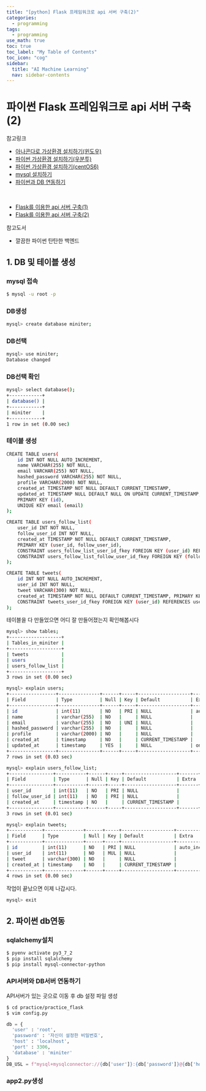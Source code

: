 ```yaml
---
title: "[python] Flask 프레임워크로 api 서버 구축(2)" 
categories:
  - programming
tags:
  - programming
use_math: true
toc: true
toc_label: "My Table of Contents"
toc_icon: "cog"
sidebar:
  title: "AI Machine Learning"
  nav: sidebar-contents
---
```


# 파이썬 Flask 프레임워크로 api 서버 구축(2)

참고링크
* [아나콘다로 가상환경 설치하기(윈도우)](https://losskatsu.github.io/programming/py-conda/)
* [파이썬 가상환경 설치하기(우분투)](https://losskatsu.github.io/programming/pyenv/)
* [파이썬 가상환경 설치하기(centOS6)](https://losskatsu.github.io/it-infra/pyenv-centos6/)
* [mysql 설치하기](https://losskatsu.github.io/it-infra/mysql-index/)
* [파이썬과 DB 연동하기](https://losskatsu.github.io/programming/py-db-conn/)
<br />

* [Flask를 이용한 api 서버 구축(1)](https://losskatsu.github.io/programming/py-flask01/) 
* [Flask를 이용한 api 서버 구축(2)](https://losskatsu.github.io/programming/py-flask02/)

참고도서
* 깔끔한 파이썬 탄탄한 백엔드  

## 1. DB 및 테이블 생성

### mysql 접속
```bash
$ mysql -u root -p
```
### DB생성
```bash
mysql> create database miniter;
```
### DB선택
```bash
mysql> use miniter;
Database changed
```
### DB선택 확인
```bash
mysql> select database();
+------------+
| database() |
+------------+
| miniter    |
+------------+
1 row in set (0.00 sec)
```
### 테이블 생성 
```bash
CREATE TABLE users(
    id INT NOT NULL AUTO_INCREMENT,
    name VARCHAR(255) NOT NULL,
    email VARCHAR(255) NOT NULL,
    hashed_password VARCHAR(255) NOT NULL,
    profile VARCHAR(2000) NOT NULL,
    created_at TIMESTAMP NOT NULL DEFAULT CURRENT_TIMESTAMP, 
    updated_at TIMESTAMP NULL DEFAULT NULL ON UPDATE CURRENT_TIMESTAMP, 
    PRIMARY KEY (id), 
    UNIQUE KEY email (email)
);

CREATE TABLE users_follow_list(
    user_id INT NOT NULL,
    follow_user_id INT NOT NULL,
    created_at TIMESTAMP NOT NULL DEFAULT CURRENT_TIMESTAMP, 
    PRIMARY KEY (user_id, follow_user_id),
    CONSTRAINT users_follow_list_user_id_fkey FOREIGN KEY (user_id) REFERENCES users(id), 
    CONSTRAINT users_follow_list_follow_user_id_fkey FOREIGN KEY (follow_user_id) REFERENCES users(id)
);

CREATE TABLE tweets(
    id INT NOT NULL AUTO_INCREMENT,
    user_id INT NOT NULL,
    tweet VARCHAR(300) NOT NULL,
    created_at TIMESTAMP NOT NULL DEFAULT CURRENT_TIMESTAMP, PRIMARY KEY (id),
    CONSTRAINT tweets_user_id_fkey FOREIGN KEY (user_id) REFERENCES users(id)
);
```

테이블을 다 만들었으면 어디 잘 만들어졌는지 확인해봅시다 
```bash
mysql> show tables;
+-------------------+
| Tables_in_miniter |
+-------------------+
| tweets            |
| users             |
| users_follow_list |
+-------------------+
3 rows in set (0.00 sec)

mysql> explain users;
+-----------------+---------------+------+-----+-------------------+-----------------------------+
| Field           | Type          | Null | Key | Default           | Extra                       |
+-----------------+---------------+------+-----+-------------------+-----------------------------+
| id              | int(11)       | NO   | PRI | NULL              | auto_increment              |
| name            | varchar(255)  | NO   |     | NULL              |                             |
| email           | varchar(255)  | NO   | UNI | NULL              |                             |
| hashed_password | varchar(255)  | NO   |     | NULL              |                             |
| profile         | varchar(2000) | NO   |     | NULL              |                             |
| created_at      | timestamp     | NO   |     | CURRENT_TIMESTAMP |                             |
| updated_at      | timestamp     | YES  |     | NULL              | on update CURRENT_TIMESTAMP |
+-----------------+---------------+------+-----+-------------------+-----------------------------+
7 rows in set (0.03 sec)

mysql> explain users_follow_list;
+----------------+-----------+------+-----+-------------------+-------+
| Field          | Type      | Null | Key | Default           | Extra |
+----------------+-----------+------+-----+-------------------+-------+
| user_id        | int(11)   | NO   | PRI | NULL              |       |
| follow_user_id | int(11)   | NO   | PRI | NULL              |       |
| created_at     | timestamp | NO   |     | CURRENT_TIMESTAMP |       |
+----------------+-----------+------+-----+-------------------+-------+
3 rows in set (0.01 sec)

mysql> explain tweets;
+------------+--------------+------+-----+-------------------+----------------+
| Field      | Type         | Null | Key | Default           | Extra          |
+------------+--------------+------+-----+-------------------+----------------+
| id         | int(11)      | NO   | PRI | NULL              | auto_increment |
| user_id    | int(11)      | NO   | MUL | NULL              |                |
| tweet      | varchar(300) | NO   |     | NULL              |                |
| created_at | timestamp    | NO   |     | CURRENT_TIMESTAMP |                |
+------------+--------------+------+-----+-------------------+----------------+
4 rows in set (0.00 sec)
```
작업이 끝났으면 이제 나갑시다.

```bash
mysql> exit
```

## 2. 파이썬 db연동

### sqlalchemy설치

```bash
$ pyenv activate py3_7_2
$ pip install sqlalchemy
$ pip install mysql-connector-python
```

### API서버와 DB서버 연동하기

API서버가 있는 곳으로 이동 후 db 설정 파일 생성
```bash
$ cd practice/practice_flask
$ vim config.py
```

```python
db = {
  'user' : 'root',
  'password' : '자신이 설정한 비밀번호',
  'host' : 'localhost',
  'port' : 3306,
  'database' : 'miniter'
}
DB_USL = f"mysql+mysqlconnector://{db['user']}:{db['password']}@{db['host']}:{db['port']}/{db['database']}?charset=utf8"
```
### app2.py생성

